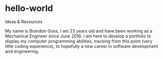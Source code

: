 # hello-world

Ideas & Resources

My name is Brandon Goss, I am 23 years old and have been working as a Mechanical Engineer since June 2016. I am here to develop a portfolio to display my computer programming abilities, tracking from this point (very little coding experience), to hopefully a new career in software development and engineering.
